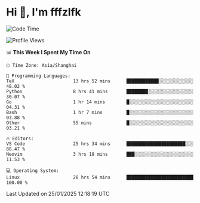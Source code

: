 # Hi 👋, I'm fffzlfk

<!--START_SECTION:waka-->
![Code Time](http://img.shields.io/badge/Code%20Time-1%2C199%20hrs%2035%20mins-blue)

![Profile Views](http://img.shields.io/badge/Profile%20Views-0-blue)

📊 **This Week I Spent My Time On** 

```text
🕑︎ Time Zone: Asia/Shanghai

💬 Programming Languages: 
TeX                      13 hrs 52 mins      ████████████░░░░░░░░░░░░░   48.02 % 
Python                   8 hrs 41 mins       ████████░░░░░░░░░░░░░░░░░   30.07 % 
Go                       1 hr 14 mins        █░░░░░░░░░░░░░░░░░░░░░░░░   04.31 % 
Bash                     1 hr 7 mins         █░░░░░░░░░░░░░░░░░░░░░░░░   03.88 % 
Other                    55 mins             █░░░░░░░░░░░░░░░░░░░░░░░░   03.21 % 

🔥 Editors: 
VS Code                  25 hrs 34 mins      ██████████████████████░░░   88.47 % 
Neovim                   3 hrs 19 mins       ███░░░░░░░░░░░░░░░░░░░░░░   11.53 % 

💻 Operating System: 
Linux                    28 hrs 54 mins      █████████████████████████   100.00 % 
```


 Last Updated on 25/01/2025 12:18:19 UTC
<!--END_SECTION:waka-->
